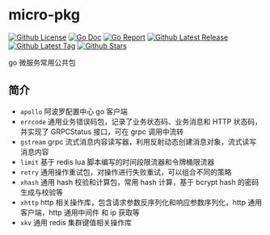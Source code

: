 # micro-pkg

[![Github License](https://img.shields.io/github/license/sliveryou/go-pkg.svg?style=flat)](https://github.com/sliveryou/go-pkg/blob/master/LICENSE)
[![Go Doc](https://godoc.org/github.com/sliveryou/go-pkg?status.svg)](https://pkg.go.dev/github.com/sliveryou/go-pkg)
[![Go Report](https://goreportcard.com/badge/github.com/sliveryou/go-pkg)](https://goreportcard.com/report/github.com/sliveryou/go-pkg)
[![Github Latest Release](https://img.shields.io/github/release/sliveryou/go-pkg.svg?style=flat)](https://github.com/sliveryou/go-pkg/releases/latest)
[![Github Latest Tag](https://img.shields.io/github/tag/sliveryou/go-pkg.svg?style=flat)](https://github.com/sliveryou/go-pkg/tags)
[![Github Stars](https://img.shields.io/github/stars/sliveryou/go-pkg.svg?style=flat)](https://github.com/sliveryou/go-pkg/stargazers)

go 微服务常用公共包

## 简介

- `apollo` 阿波罗配置中心 go 客户端
- `errcode` 通用业务错误码包，记录了业务状态码、业务消息和 HTTP 状态码，并实现了 GRPCStatus 接口，可在 grpc 调用中流转
- `gstream` grpc 流式消息内容读写器，利用反射动态创建消息对象，流式读写消息内容
- `limit` 基于 redis lua 脚本编写的时间段限流器和令牌桶限流器
- `retry` 通用操作重试包，对操作进行失败重试，可以组合不同的策略
- `xhash` 通用 hash 校验和计算包，常用 hash 计算，基于 bcrypt hash 的密码生成与校验等
- `xhttp` http 相关操作库，包含请求参数反序列化和响应参数序列化，http 通用客户端，http 通用中间件 和 ip 获取等
- `xkv` 通用 redis 集群键值相关操作库
